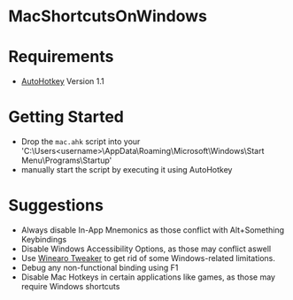 # MacShortcutsOnWindows

# Requirements
- [AutoHotkey](https://www.autohotkey.com/) Version 1.1

# Getting Started
- Drop the `mac.ahk` script into your 'C:\Users\<username>\AppData\Roaming\Microsoft\Windows\Start Menu\Programs\Startup'
- manually start the script by executing it using AutoHotkey

# Suggestions
- Always disable In-App Mnemonics as those conflict with Alt+Something Keybindings
- Disable Windows Accessibility Options, as those may conflict aswell
- Use [Winearo Tweaker](https://winaerotweaker.com/) to get rid of some Windows-related limitations.
- Debug any non-functional binding using F1
- Disable Mac Hotkeys in certain applications like games, as those may require Windows shortcuts
